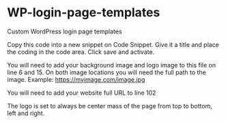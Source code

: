 # WP-login-page-templates
Custom WordPress login page templates

Copy this code into a new snippet on Code Snippet. Give it a title and place the coding in the code area. Click save and activate.
 
You will need to add your background image and logo image to this file on line 6 and 15.
On both image locations you will need the full path to the image.
Example: https://myimage.com/image.jpg

You will need to add your website full URL to line 102

The logo is set to always be center mass of the page from top to bottom, left and right.
